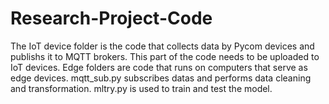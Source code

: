 # Research-Project-Code
The IoT device folder is the code that collects data by Pycom devices and publishs it to MQTT brokers. This part of the code needs to be uploaded to IoT devices. Edge folders are code that runs on computers that serve as edge devices. mqtt_sub.py subscribes datas and performs data cleaning and transformation. mltry.py is used to train and test the model.
